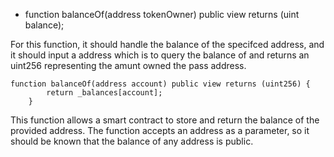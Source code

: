 *  function balanceOf(address tokenOwner) public view returns (uint balance);

For this function, it should handle the balance of the specifced address, and it should input a address which is to query the balance of and returns an uint256 representing the amunt owned the pass address.

```javascripts
function balanceOf(address account) public view returns (uint256) {
        return _balances[account];
    }
```

This function allows a smart contract to store and return the balance of the provided address. The function accepts an address as a parameter, so it should be known that the balance of any address is public.

